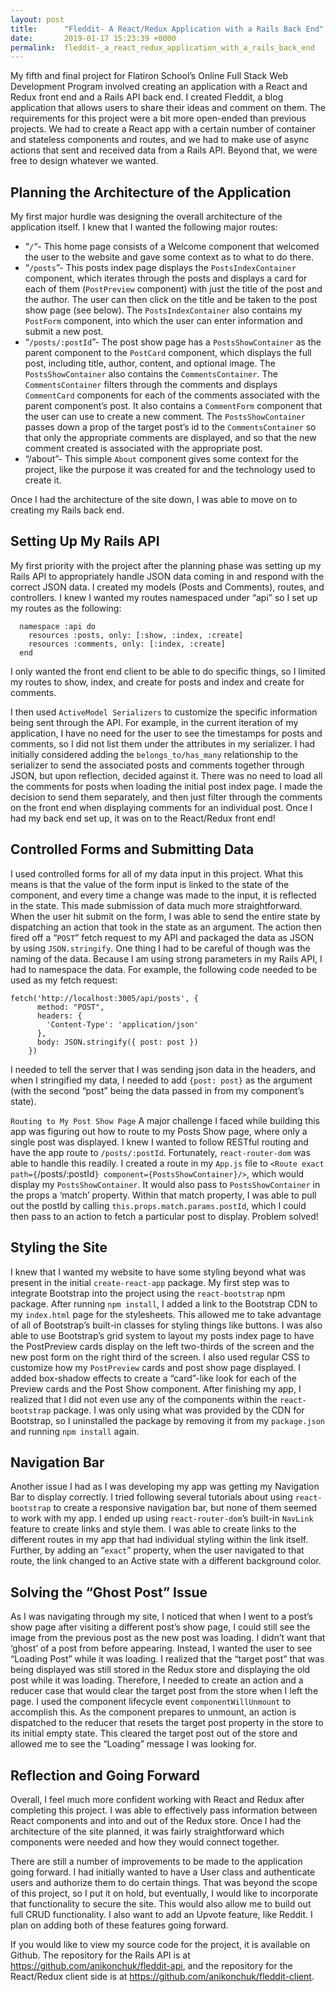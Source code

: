 ```yaml
---
layout: post
title:      "Fleddit- A React/Redux Application with a Rails Back End"
date:       2019-01-17 15:23:39 +0000
permalink:  fleddit-_a_react_redux_application_with_a_rails_back_end
---
```



My fifth and final project for Flatiron School’s Online Full Stack Web Development Program involved creating an application with a React and Redux front end and a Rails API back end. I created Fleddit, a blog application that allows users to share their ideas and comment on them. The requirements for this project were a bit more open-ended than previous projects. We had to create a React app with a  certain number of container and stateless components and routes, and we had to make use of async actions that sent and received data from a Rails API. Beyond that, we were free to design whatever we wanted.

## Planning the Architecture of the Application
My first major hurdle was designing the overall architecture of the application itself. I knew that I wanted the following major routes:

* “`/`“- This home page consists of a Welcome component that welcomed the user to the website and gave some context as to what to do there. 
* “`/posts`”- This posts index page displays the `PostsIndexContainer` component, which iterates through the posts and displays a card for each of them (`PostPreview` component) with just the title of the post and the author. The user can then click on the title and be taken to the post show page (see below). The `PostsIndexContainer` also contains my `PostForm` component, into which the user can enter information and submit a new post. 
* “`/posts/:postId`”- The post show page has a `PostsShowContainer` as the parent component to the `PostCard` component, which displays the full post, including title, author, content, and optional image. The `PostsShowContainer` also contains the `CommentsContainer`. The `CommentsContainer` filters through the comments and displays `CommentCard` components for each of the comments associated with the parent component’s post. It also contains a `CommentForm` component that the user can use to create a new comment. The `PostsShowContainer` passes down a prop of the target post’s id to the `CommentsContainer` so that only the appropriate comments are displayed, and so that the new comment created is associated with the appropriate post.
* “/about”- This simple `About` component gives some context for the project, like the purpose it was created for and the technology used to create it. 

Once I had the architecture of the site down, I was able to move on to creating my Rails back end.


## Setting Up My Rails API
My first priority with the project after the planning phase was setting up my Rails API to appropriately handle JSON data coming in and respond with the correct JSON data. I created my models (Posts and Comments), routes, and controllers. I knew I wanted my routes namespaced under “api” so I set up my routes as the following: 

```
  namespace :api do
    resources :posts, only: [:show, :index, :create]
    resources :comments, only: [:index, :create]  
  end
```

I only wanted the front end client to be able to do specific things, so I limited my routes to show, index, and create for posts and index and create for comments. 

I then used `ActiveModel Serializers` to customize the specific information being sent through the API. For example, in the current iteration of my application, I have no need for the user to see the timestamps for posts and comments, so I did not list them under the attributes in my serializer. I had initially considered adding the `belongs_to/has_many` relationship to the serializer to send the associated posts and comments together through JSON, but upon reflection, decided against it. There was no need to load all the comments for posts when loading the initial post index page. I made the decision to send them separately, and then just filter through the comments on the front end when displaying comments for an individual post. Once I had my back end set up, it was on to the React/Redux front end!

## Controlled Forms and Submitting Data
I used controlled forms for all of my data input in this project. What this means is that the value of the form input is linked to the state of the component, and every time a change was made to the input, it is reflected in the state. This made submission of data much more straightforward. When the user hit submit on the form, I was able to send the entire state by dispatching an action that took in the state as an argument. The action then fired off a “`POST`” fetch request to my API and packaged the data as JSON by using `JSON.stringify`. One thing I had to be careful of though was the naming of the data. Because I am using strong parameters in my Rails API, I had to namespace the data. For example, the following code needed to be used as my fetch request: 

```
fetch('http://localhost:3005/api/posts', {
      method: "POST",
      headers: {
        'Content-Type': 'application/json'
      },
      body: JSON.stringify({ post: post })
    })
```

I needed to tell the server that I was sending json data in the headers, and when I stringified my data, I needed to add `{post: post}` as the argument (with the second “post” being the data passed in from my component’s state). 

`Routing to My Post Show Page`
A major challenge I faced while building this app was figuring out how to route to my Posts Show page, where only a single post was displayed. I knew I wanted to follow RESTful routing and have the app route to `/posts/:postId`. Fortunately, `react-router-dom` was able to handle this readily. I created a route in my `App.js` file to `<Route exact path={`/posts/:postId`} component={PostsShowContainer}/>`, which would display my `PostsShowContainer`. It would also pass to `PostsShowContainer` in the props a ‘match’ property. Within that match property, I was able to pull out the postId by calling `this.props.match.params.postId`, which I could then pass to an action to fetch a particular post to display. Problem solved!

## Styling the Site
I knew that I wanted my website to have some styling beyond what was present in the initial `create-react-app` package. My first step was to integrate Bootstrap into the project using the `react-bootstrap` npm package. After running `npm install`, I added a link to the Bootstrap CDN to my `index.html` page for the stylesheets. This allowed me to take advantage of all of Bootstrap’s built-in classes for styling things like buttons. I was also able to use Bootstrap’s grid system to layout my posts index page to have the PostPreview cards display on the left two-thirds of the screen and the new post form on the right third of the screen. I also used regular CSS to customize how my `PostPreview` cards and post show page displayed. I added box-shadow effects to create a “card”-like look for each of the Preview cards and the Post Show component. After finishing my app, I realized that I did not even use any of the components within the `react-bootstrap` package. I was only using what was provided by the CDN for Bootstrap, so I uninstalled the package by removing it from my `package.json` and running `npm install` again.

## Navigation Bar
Another issue I had as I was developing my app was getting my Navigation Bar to display correctly. I tried following several tutorials about using `react-bootstrap` to create a responsive navigation bar, but none of them seemed to work with my app. I ended up using `react-router-dom`’s built-in `NavLink` feature to create links and style them. I was able to create links to the different routes in my app that had individual styling within the link itself. Further, by adding an “`exact`” property, when the user navigated to that route, the link changed to an Active state with a different background color.

## Solving the “Ghost Post” Issue
As I was navigating through my site, I noticed that when I went to a post’s show page after visiting a different post’s show page, I could still see the image from the previous post as the new post was loading.  I didn’t want that ‘ghost’ of a post from before appearing. Instead, I wanted the user to see “Loading Post” while it was loading. I realized that the “target post” that was being displayed was still stored in the Redux store and displaying the old post while it was loading. Therefore, I needed to create an action and a reducer case that would clear the target post from the store when I left the page. I used the component lifecycle event `componentWillUnmount` to accomplish this. As the component prepares to unmount, an action is dispatched to the reducer that resets the target post property in the store to its initial empty state. This cleared the target post out of the store and allowed me to see the “Loading” message I was looking for.

## Reflection and Going Forward
Overall, I feel much more confident working with React and Redux after completing this project. I was able to effectively pass information between React components and into and out of the Redux store. Once I had the architecture of the site planned, it was fairly straightforward which components were needed and how they would connect together. 

There are still a number of improvements to be made to the application going forward. I had initially wanted to have a User class and authenticate users and authorize them to do certain things. That was beyond the scope of this project, so I put it on hold, but eventually, I would like to incorporate that functionality to secure the site. This would also allow me to build out full CRUD functionality. I also want to add an Upvote feature, like Reddit. I plan on adding both of these features going forward. 

If you would like to view my source code for the project, it is available on Github. The repository for the Rails API is at https://github.com/anikonchuk/fleddit-api, and the repository for the React/Redux client side is at https://github.com/anikonchuk/fleddit-client.
